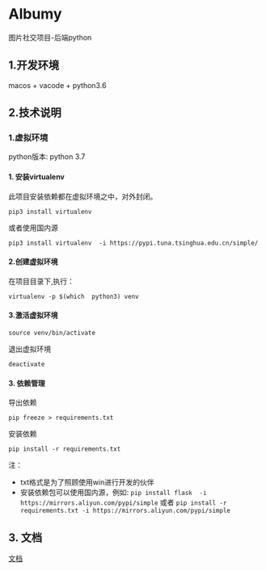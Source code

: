 # Albumy   
图片社交项目-后端python

## 1.开发环境
macos + vacode + python3.6 


## 2.技术说明
### 1.虚拟环境
python版本: python 3.7
#### 1. **安装virtualenv**
此项目安装依赖都在虚拟环境之中，对外封闭。  
```
pip3 install virtualenv
````
或者使用国内源 
```
pip3 install virtualenv  -i https://pypi.tuna.tsinghua.edu.cn/simple/
```

#### 2.创建虚拟环境
在项目目录下,执行：  
```
virtualenv -p $(which  python3) venv
```
#### 3.激活虚拟环境

```
source venv/bin/activate
```
退出虚拟环境
```
deactivate
```

#### 3. 依赖管理
导出依赖
```
pip freeze > requirements.txt
```
安装依赖
```
pip install -r requirements.txt
```
注：
- txt格式是为了照顾使用win进行开发的伙伴
- 安装依赖包可以使用国内源，例如: `pip install flask  -i https://mirrors.aliyun.com/pypi/simple` 或者 `pip install -r requirements.txt -i https://mirrors.aliyun.com/pypi/simple`

## 3. 文档
[文档](./docs/catalog.md)

